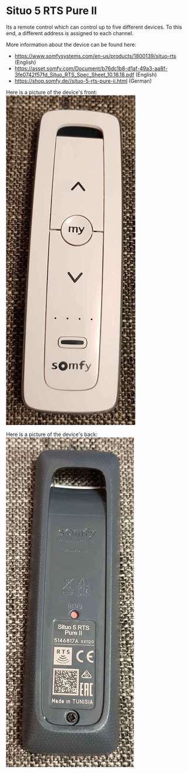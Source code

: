 # Situo 5 RTS Pure II

Its a remote control which can control up to five different devices. To this end, a different address is assigned to each channel.

More information about the device can be found here:
- https://www.somfysystems.com/en-us/products/1800139/situo-rts (English)
- https://asset.somfy.com/Document/b76dc1b8-d1af-49a3-aa8f-3fe0742f57fd_Situo_RTS_Spec_Sheet_10.16.18.pdf (English)
- https://shop.somfy.de//situo-5-rts-pure-ii.html (German)

Here is a picture of the device's front:
![Situo 5 RTS Pure II Front](./front.jpg)

Here is a picture of the device's back:
![Situo 5 RTS Pure II Back](./back.jpg)
